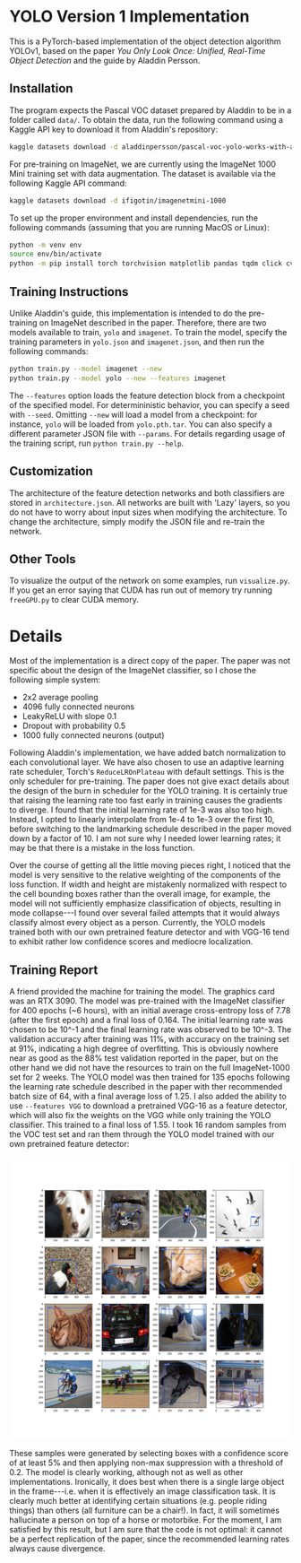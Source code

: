 # YOLO Version 1 Implementation

This is a PyTorch-based implementation of the object detection algorithm YOLOv1, based on the paper _You Only Look Once: Unified, Real-Time Object Detection_ and the guide by Aladdin Persson.

## Installation

The program expects the Pascal VOC dataset prepared by Aladdin to be in a folder called `data/`. To obtain the data, run the following command using a Kaggle API key to download it from Aladdin's repository:

```sh
kaggle datasets download -d aladdinpersson/pascal-voc-yolo-works-with-albumentations
```

For pre-training on ImageNet, we are currently using the ImageNet 1000 Mini training set with data augmentation. The dataset is available via the following Kaggle API command:

```sh
kaggle datasets download -d ifigotin/imagenetmini-1000
```

To set up the proper environment and install dependencies, run the following commands (assuming that you are running MacOS or Linux):

```sh
python -m venv env
source env/bin/activate
python -m pip install torch torchvision matplotlib pandas tqdm click cv2 albumentations
```

## Training Instructions

Unlike Aladdin's guide, this implementation is intended to do the pre-training on ImageNet described in the paper. Therefore, there are two models available to train, `yolo` and `imagenet`. To train the model, specify the training parameters in `yolo.json` and `imagenet.json`, and then run the following commands:

```sh
python train.py --model imagenet --new
python train.py --model yolo --new --features imagenet
```

The `--features` option loads the feature detection block from a checkpoint of the specified model. For determininistic behavior, you can specify a seed with `--seed`. Omitting `--new` will load a model from a checkpoint: for instance, `yolo` will be loaded from `yolo.pth.tar`. You can also specify a different parameter JSON file with `--params`. For details regarding usage of the training script, run `python train.py --help`. 

## Customization

The architecture of the feature detection networks and both classifiers are stored in `architecture.json`. All networks are built with 'Lazy' layers, so you do not have to worry about input sizes when modifying the architecture. To change the architecture, simply modify the JSON file and re-train the network.

## Other Tools

To visualize the output of the network on some examples, run `visualize.py`. If you get an error saying that CUDA has run out of memory try running `freeGPU.py` to clear CUDA memory. 

# Details

Most of the implementation is a direct copy of the paper. The paper was not specific about the design of the ImageNet classifier, so I chose the following simple system: 
- 2x2 average pooling
- 4096 fully connected neurons
- LeakyReLU with slope 0.1
- Dropout with probability 0.5
- 1000 fully connected neurons (output)

Following Aladdin's implementation, we have added batch normalization to each convolutional layer. We have also chosen to use an adaptive learning rate scheduler, Torch's `ReduceLROnPlateau` with default settings. This is the only scheduler for pre-training. The paper does not give exact details about the design of the burn in scheduler for the YOLO training. It is certainly true that raising the learning rate too fast early in training causes the gradients to diverge. I found that the initial learning rate of 1e-3 was also too high. Instead, I opted to linearly interpolate from 1e-4 to 1e-3 over the first 10, before switching to the landmarking schedule described in the paper moved down by a factor of 10. I am not sure why I needed lower learning rates; it may be that there is a mistake in the loss function.

Over the course of getting all the little moving pieces right, I noticed that the model is very sensitive to the relative weighting of the components of the loss function. If width and height are mistakenly normalized with respect to the cell bounding boxes rather than the overall image, for example, the model will not sufficiently emphasize classification of objects, resulting in mode collapse---I found over several failed attempts that it would always classify almost every object as a person. Currently, the YOLO models trained both with our own pretrained feature detector and with VGG-16 tend to exhibit rather low confidence scores and mediocre localization.

## Training Report

A friend provided the machine for training the model. The graphics card was an RTX 3090. The model was pre-trained with the ImageNet classifier for 400 epochs (~6 hours), with an initial average cross-entropy loss of 7.78 (after the first epoch) and a final loss of 0.164. The initial learning rate was chosen to be 10^-1 and the final learning rate was observed to be 10^-3. The validation accuracy after training was 11%, with accuracy on the training set at 91%, indicating a high degree of overfitting. This is obviously nowhere near as good as the 88% test validation reported in the paper, but on the other hand we did not have the resources to train on the full ImageNet-1000 set for 2 weeks. The YOLO model was then trained for 135 epochs following the learning rate schedule described in the paper with ther recommended batch size of 64, with a final average loss of 1.25. I also added the ability to use `--features VGG` to download a pretrained VGG-16 as a feature detector, which will also fix the weights on the VGG while only training the YOLO classifier. This trained to a final loss of 1.55. I took 16 random samples from the VOC test set and ran them through the YOLO model trained with our own pretrained feature detector:

![16 Samples](https://github.com/a-g-moore/YOLO/blob/master/plot.png?raw=true)

These samples were generated by selecting boxes with a confidence score of at least 5% and then applying non-max suppression with a threshold of 0.2. The model is clearly working, although not as well as other implementations. Ironically, it does best when there is a single large object in the frame---i.e. when it is effectively an image classification task. It is clearly much better at identifying certain situations (e.g. people riding things) than others (all furniture can be a chair!). In fact, it will sometimes hallucinate a person on top of a horse or motorbike. For the moment, I am satisfied by this result, but I am sure that the code is not optimal: it cannot be a perfect replication of the paper, since the recommended learning rates always cause divergence. 
